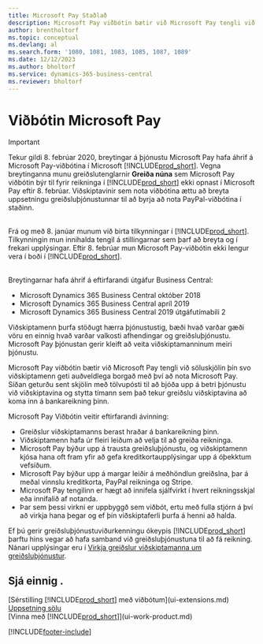 ```yaml
---
title: Microsoft Pay Staðlað
description: Microsoft Pay viðbótin bætir við Microsoft Pay tengli við söluskjölin þín svo viðskiptamenn geti auðveldlega borgað með því að nota Microsoft Pay.
author: brentholtorf
ms.topic: conceptual
ms.devlang: al
ms.search.form: '1080, 1081, 1083, 1085, 1087, 1089'
ms.date: 12/12/2023
ms.author: bholtorf
ms.service: dynamics-365-business-central
ms.reviewer: bholtorf
---
```

# Viðbótin Microsoft Pay 

> [!IMPORTANT]
> Tekur gildi 8. febrúar 2020, breytingar á þjónustu Microsoft Pay hafa áhrif á Microsoft Pay-viðbótina í Microsoft [!INCLUDE[prod_short](includes/prod_long.md)]. Vegna breytinganna munu greiðslutenglarnir **Greiða núna** sem Microsoft Pay viðbótin býr til fyrir reikninga í [!INCLUDE[prod_short](includes/prod_short.md)] ekki opnast í Microsoft Pay eftir 8. febrúar. Viðskiptavinir sem nota viðbótina ættu að breyta uppsetningu greiðsluþjónustunnar til að byrja að nota PayPal-viðbótina í staðinn.<br /></br>
>
> Frá og með 8. janúar munum við birta tilkynningar í [!INCLUDE[prod_short](includes/prod_short.md)]. Tilkynningin mun innihalda tengil á stillingarnar sem þarf að breyta og í frekari upplýsingar. Eftir 8. febrúar mun Microsoft Pay-viðbótin ekki lengur vera í boði í [!INCLUDE[prod_short](includes/prod_short.md)].<br /></br>
>
> Breytingarnar hafa áhrif á eftirfarandi útgáfur Business Central:
> - Microsoft Dynamics 365 Business Central október 2018
> - Microsoft Dynamics 365 Business Central apríl 2019
> - Microsoft Dynamics 365 Business Central 2019 útgáfutímabili 2

Viðskiptamenn þurfa stöðugt hærra þjónustustig, bæði hvað varðar gæði vöru en einnig hvað varðar valkosti afhendingar og greiðsluþjónustu. Microsoft Pay þjónustan gerir kleift að veita viðskiptamanninum meiri þjónustu.

Microsoft Pay viðbótin bætir við Microsoft Pay tengli við söluskjölin þín svo viðskiptamenn geti auðveldlega borgað með því að nota Microsoft Pay. Síðan geturðu sent skjölin með tölvupósti til að bjóða upp á betri þjónustu við viðskiptavina og stytta tímann sem það tekur greiðslu viðskiptavina að koma inn á bankareikning þinn.

Microsoft Pay Viðbótin veitir eftirfarandi ávinning:
- Greiðslur viðskiptamanns berast hraðar á bankareikning þinn.
- Viðskiptamenn hafa úr fleiri leiðum að velja til að greiða reikninga.
- Microsoft Pay býður upp á trausta greiðsluþjónustu, og viðskiptamenn kjósa hana oft fram yfir að gefa kreditkortaupplýsingar upp á óþekktum vefsíðum.
- Microsoft Pay býður upp á margar leiðir á meðhöndlun greiðslna, þar á meðal vinnslu kreditkorta, PayPal reikninga og Stripe.
- Microsoft Pay tengilinn er hægt að innifela sjálfvirkt í hvert reikningsskjal eða innifalið af notanda.
- Þar sem þessi virkni er uppbyggð sem viðbót, ertu með fulla stjórn á því að virkja hana þegar og ef þín viðskiptaferli þurfa á henni að halda.

Ef þú gerir greiðsluþjónustuviðurkenningu ókeypis [!INCLUDE[prod_short](includes/prod_short.md)] þarftu hins vegar að hafa samband við greiðsluþjónustuna til að fá reikning. Nánari upplýsingar eru í [Virkja greiðslur viðskiptamanna um greiðsluþjónustur](sales-how-enable-payment-service-extensions.md).

## Sjá einnig .

[Sérstilling [!INCLUDE[prod_short](includes/prod_short.md)] með viðbótum](ui-extensions.md)  
[Uppsetning sölu](sales-setup-sales.md)  
[Vinna með [!INCLUDE[prod_short](includes/prod_short.md)]](ui-work-product.md)  

[!INCLUDE[footer-include](includes/footer-banner.md)]
